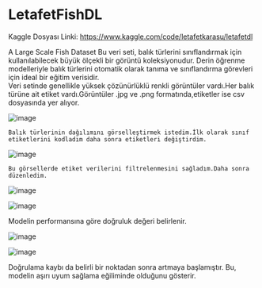 # LetafetFishDL

Kaggle Dosyası Linki: https://www.kaggle.com/code/letafetkarasu/letafetdl

A Large Scale Fish Dataset
    Bu veri seti, balık türlerini sınıflandırmak için kullanılabilecek büyük ölçekli bir görüntü koleksiyonudur. Derin öğrenme modelleriyle balık türlerini otomatik olarak tanıma ve sınıflandırma görevleri için ideal bir eğitim verisidir.  
    Veri setinde genellikle yüksek çözünürlüklü renkli görüntüler vardı.Her balık türüne ait etiket vardı.Görüntüler .jpg ve .png formatında,etiketler ise csv dosyasında yer alıyor.

![image](https://github.com/user-attachments/assets/6c237ded-ac39-4c54-b67e-b69fc346e796)  

    Balık türlerinin dağılımını görselleştirmek istedim.İlk olarak sınıf etiketlerini kodladım daha sonra etiketleri değiştirdim.

![image](https://github.com/user-attachments/assets/2bb0a4bb-dfba-4125-9553-257946129beb)       

    Bu görsellerde etiket verilerini filtrelenmesini sağladım.Daha sonra düzenledim.

![image](https://github.com/user-attachments/assets/71a836e4-4e3c-4f46-8c97-4a47248e8419)     

![image](https://github.com/user-attachments/assets/0d857a04-ef18-4975-800c-3599871bb419)  

 Modelin performansına göre doğruluk değeri belirlenir.

![image](https://github.com/user-attachments/assets/10946b85-5279-4af9-99ba-bd68f1fd825d)       
                

 ![image](https://github.com/user-attachments/assets/7e95fbc3-7cbd-40c4-b8b9-580e5fc92893)      
                     
Doğrulama kaybı da belirli bir noktadan sonra artmaya başlamıştır. Bu, modelin aşırı uyum sağlama eğiliminde olduğunu gösterir.

                     







    
